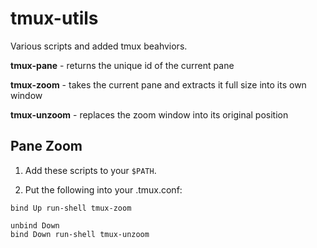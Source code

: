 tmux-utils
==========

Various scripts and added tmux beahviors.

**tmux-pane** - returns the unique id of the current pane

**tmux-zoom** - takes the current pane and extracts it full size into its own
window

**tmux-unzoom** - replaces the zoom window into its original position


Pane Zoom
---------

1. Add these scripts to your `$PATH`.

2. Put the following into your .tmux.conf:

```unbind Up
bind Up run-shell tmux-zoom

unbind Down
bind Down run-shell tmux-unzoom
```
